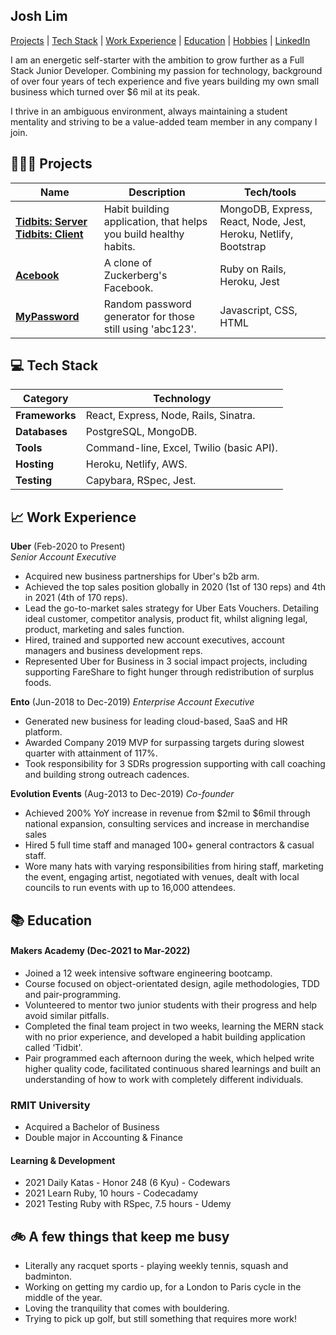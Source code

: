 ## Josh Lim

[Projects](https://github.com/sumo-mailman/CV#-projects) | [Tech Stack](https://github.com/sumo-mailman/CV#-tech-stack) | [Work Experience](https://github.com/sumo-mailman/CV#-work-experience) | [Education](https://github.com/sumo-mailman/CV#-education) | [Hobbies](https://github.com/sumo-mailman/CV#-a-few-things-that-keep-me-busy) | [LinkedIn](https://www.linkedin.com/in/joshlim092/)

I am an energetic self-starter with the ambition to grow further as a Full Stack Junior Developer. Combining my passion for technology, background of over four years of tech experience and five years building my own small business which turned over $6 mil at its peak.

I thrive in an ambiguous environment, always maintaining a student mentality and striving to be a value-added team member in any company I join.

## 👨🏻‍💻 Projects

| Name                                                                  | Description                                                      | Tech/tools    |
| --------------------------------------------------------------------- | ---------------------------------------------------------------- | ------------- |
| [**Tidbits: Server**](https://github.com/mat-diak/snacks-server) [**Tidbits: Client**](https://github.com/mikitaro-27/snacks-client)             | Habit building application, that helps you build healthy habits. | MongoDB, Express, React, Node, Jest, Heroku, Netlify, Bootstrap |
| [**Acebook**](https://github.com/sumo-mailman/acebook-MorkSuckerborg) | A clone of Zuckerberg's Facebook.                                | Ruby on Rails, Heroku, Jest |
| [**MyPassword**](https://github.com/sumo-mailman/password-generator)  | Random password generator for those still using 'abc123'.        | Javascript, CSS, HTML    |

## 💻 Tech Stack

| Category       | Technology                               |
| -------------- | ---------------------------------------- |
| **Frameworks** | React, Express, Node, Rails, Sinatra.    |
| **Databases**  | PostgreSQL, MongoDB.                     |
| **Tools**      | Command-line, Excel, Twilio (basic API). |
| **Hosting**    | Heroku, Netlify, AWS. |
| **Testing**    | Capybara, RSpec, Jest.                   |

## 📈 Work Experience

**Uber** (Feb-2020 to Present)  
_Senior Account Executive_

- Acquired new business partnerships for Uber's b2b arm.
- Achieved the top sales position globally in 2020 (1st of 130 reps) and 4th in 2021 (4th of 170 reps).
- Lead the go-to-market sales strategy for Uber Eats Vouchers. Detailing ideal customer, competitor analysis, product fit, whilst aligning legal, product, marketing and sales function.
- Hired, trained and supported new account executives, account managers and business development reps.
- Represented Uber for Business in 3 social impact projects, including supporting FareShare to fight hunger through redistribution of surplus foods.

**Ento** (Jun-2018 to Dec-2019)
_Enterprise Account Executive_

- Generated new business for leading cloud-based, SaaS and HR platform.
- Awarded Company 2019 MVP for surpassing targets during slowest quarter with attainment of 117%.
- Took responsibility for 3 SDRs progression supporting with call coaching and building strong outreach cadences.

**Evolution Events** (Aug-2013 to Dec-2019)
_Co-founder_

- Achieved 200% YoY increase in revenue from $2mil to $6mil through national expansion, consulting services and increase in merchandise sales
- Hired 5 full time staff and managed 100+ general contractors & casual staff.
- Wore many hats with varying responsibilities from hiring staff, marketing the event, engaging artist, negotiated with venues, dealt with local councils to run events with up to 16,000 attendees.

## 📚 Education

#### Makers Academy (Dec-2021 to Mar-2022)

- Joined a 12 week intensive software engineering bootcamp.
- Course focused on object-orientated design, agile methodologies, TDD and pair-programming.
- Volunteered to mentor two junior students with their progress and help avoid similar pitfalls.
- Completed the final team project in two weeks, learning the MERN stack with no prior experience, and developed a habit building application called ‘Tidbit'.
- Pair programmed each afternoon during the week, which helped write higher quality code, facilitated continuous shared learnings and built an understanding of how to work with completely different individuals.

### RMIT University
- Acquired a Bachelor of Business
- Double major in Accounting & Finance

#### Learning & Development
- 2021 Daily Katas - Honor 248 (6 Kyu) - Codewars
- 2021 Learn Ruby, 10 hours - Codecadamy
- 2021 Testing Ruby with RSpec, 7.5 hours - Udemy

## 🚲 A few things that keep me busy

- Literally any racquet sports - playing weekly tennis, squash and badminton.
- Working on getting my cardio up, for a London to Paris cycle in the middle of the year.
- Loving the tranquility that comes with bouldering.
- Trying to pick up golf, but still something that requires more work!
